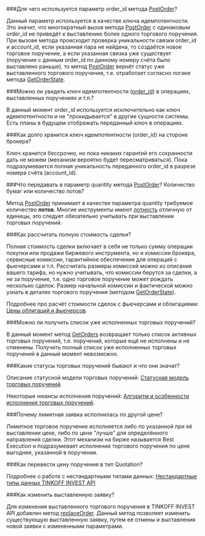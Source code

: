 ###Для чего используется параметр order_id метода [PostOrder](/investAPI/orders#postorder)?

Данный параметр используется в качестве ключа идемпотентности. Это значит, что многократный вызов метода
[PostOrder](/investAPI/orders#postorder) с одинаковым order_id не приведёт к выставлению более одного
торгового поручения. 
При вызове метода происходит проверка уникальности связки order_id и account_id, если указанная пара не найдена,
то создаётся новое торговое поручение, а если указанная связка уже существует (поручение с данным order_id по
данному номеру счёта было выставлено раньше), то метод [PostOrder](/investAPI/orders#postorder) вернёт статус
уже выставленного торгового поручения, т.е. отработает согласно логике метода [GetOrderState](/investAPI/orders#getorderstate).

###Можно ли увидеть ключ идемпотентности ([order_id](/investAPI/orders#postorderrequest)) в операциях, выставленных поручениях и т.п.?

В данный момент order_id используется исключительно как ключ идемпотентности и не "прокидывается" в другие сущности системы.
Есть планы в будущем отображать переданный ключ в операциях.

###Как долго хранится ключ идемпотентности (order_id) на стороне брокера?

Ключ хранится бессрочно, но пока никаких гарантий его сохранности дать не можем (механизм вероятно будет 
пересматриваться). Пока подразумевается полная уникальность переданного order_id в разрезе номера счёта (account_id).

###Что передавать в параметр quantity метода [PostOrder](/investAPI/orders#postorder)? Количество бумаг или количество лотов?

Метод [PostOrder](/investAPI/orders#postorder) принимает в качестве параметра quantity требуемое количество **лотов**.
Многие инструменты имеют [лотность](/investAPI/glossary#lot) отличную от единицы, это следует обязательно учитывать
при выставлении торговых поручений. 

###Как рассчитать полную стоимость сделки? 

Полная стоимость сделки включает в себя не только сумму операции покупки или продажи биржевого инструмента,
но и комиссии брокера, сервисные комиссии, гарантийное обеспечение для операций с фьючерсами и т.п. 
Рассчитать размеры комиссий можно из описания вашего тарифа, но нужно учитывать, что комиссии берутся за
сделки, а не за поручение, т.е. одно торговое поручение может рождать несколько сделок. Размер начальной
комиссии и фактической можно узнать в деталях торгового поручения (методом [GetOrderState](/investAPI/orders#getorderstate)).

Подробнее про расчёт стоимости сделок с фьючерсами и облигациями: 
[Цены облигаций и фьючерсов](/investAPI/faq#_5).

###Можно ли получить список уже исполненных торговых поручений? 

В данный момент метод [GetOrders](/investAPI/orders#getorders) возвращает только список активных торговых
поручений, т.е. поручений, которые ещё не исполнены и не отменены. Получить полный список уже исполненных
торговых поручений в данный момент невозможно. 

###Какие статусы торговых поручений бывают и что они значат? 

Описание статусной модели торговых поручений: [Статусная модель торговых поручений](/investAPI/head-orders#_2).

Некоторые нюансы исполнения поручений: [Алгоритм и особенности исполнения торговых поручений](/investAPI/orders_details/).

###Почему лимитная заявка исполнилась по другой цене? 

Лимитное торговое поручение исполняется либо по указанной при её выставлении цене, либо по цене "лучше"
для определённого направления сделки. Этот механизм на бирже называется Best Execution и подразумевает
исполнение торгового поручения по цене выгоднее, указанной в поручении. 

###Как перевести цену поручения в тип Quotation? 

Подробнее о работе с нестандартными типами данных: [Нестандартные типы данных TINKOFF INVEST API](/investAPI/faq_custom_types/)


###Как изменить выставленную заявку?

Для изменения выставленного торгового поручения в TINKOFF INVEST API добавлен метод [replaceOrder](/investAPI/orders#replaceorder).
Данный метод позволяет изменить существующую выставленную заявку, путем ее отмены и выставления новой заявки с измененными параметрами.
